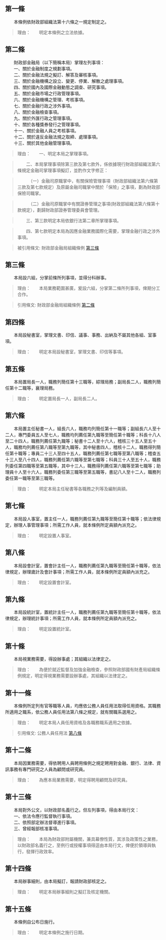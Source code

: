 第一條 
-------
　　本條例依財政部組織法第十六條之一規定制定之。  
> 理由：　　明定本條例之立法依據。



第二條 
-------
　　財政部金融局（以下簡稱本局）掌理左列事項：  
　　一、關於金融制度之規劃事項。  
　　二、關於金融法規之擬訂、解答及審核事項。  
　　三、關於金融機構之設立、變更、停業、解散之處理事項。  
　　四、關於國內及國際金融動態之調查、研究事項。  
　　五、關於金融市場之行政管理事項。  
　　六、關於金融機構之管理、考核事項。  
　　七、關於金融行政之涉外事項。  
　　八、關於金融檢查事項。  
　　九、關於外匯行政之管理事項。  
　　十、關於各種獎券發行之管理事項。  
　　十一、關於金融人員之考核事項。  
　　十二、關於違反金融法規之取締、處理事項。  
　　十三、關於其他金融管理事項。  
> 理由：　　一、明定本局之掌理事項。

> 　　二、本局掌理事項除第三款及第七款外，係依據現行財政部組織法第六條規定金融司掌理事項擬訂，並酌作文字修正：

> 　　　（一）金融司原職掌中，有關保險管理事項（財政部組織法第六條第三款及第七款規定）及原屬金融司職掌中關於「保險」之事項，劃為財政部保險司職掌。

> 　　　（二）金融司原職掌中有關證券管理之事項(財政部組織法第六條第十款規定），劃歸財政部證券管理委員會管理。

> 　　三、第三款明定本局依銀行法第二章所掌理事項。

> 　　四、第七款明定本局為因應金融業務國際化需要，掌理金融行政之涉外事項。

> 被引用條文: 財政部金融局組織條例 [第三條](../../人事其他/組織編制/財政部金融局組織條例.md#第三條-)



第三條 
-------
　　本局設六組，分掌前條所列事項，並得分科辦事。  
> 理由：　　本局業務範圍甚廣，爰設六組，分掌第二條所列事項，俾期分工合作。

> 引用條文: 財政部金融局組織條例 [第二條](../../人事其他/組織編制/財政部金融局組織條例.md#第二條-)



第四條 
-------
　　本局設秘書室，掌理文書、印信、議事、事務、出納及不屬其他各組、室事項。  
> 理由：　　明定本局設秘書室，掌理文書、印信等事項。



第五條 
-------
　　本局置局長一人，職務列簡任第十三職等，綜理局務；副局長二人，職務列簡任第十二職等，襄理局務。  
> 理由：　　明定置局長一人，副局長二人。



第六條 
-------
　　本局置主任秘書一人，組長六人，職務均列簡任第十一職等；副組長六人至十二人，專門委員五人至七人，職務均列薦任第九職等至簡任第十職等；科長十八人至二十四人，職務列薦任第九職等；秘書十二人至十六人，稽核三十五人至五十人，職務均列薦任第八職等至第九職等，其中秘書四人，稽核十二人，職務得列簡任第十職等；專員二十三人至四十五人，職務列薦任第七職等至第八職等；稽查五十三人至八十四人，職務列薦任第六職等至第七職等；科員三十人至五十人，職務列委任第四職等至第五職等，其中十三人，職務得列薦任第六職等至第七職等；助理員十人至十六人，職務列委任第三職等至第五職等，書記八人至十二人，職務列委任第一職等至第三職等。  
> 理由：　　明定本局主任秘書等各職務之列等及編制員額。



第七條 
-------
　　本局設人事室，置主任一人，職務列薦任第九職等至簡任第十職等；依法律規定，辦理人事管理事項；所需工作人員，就本條例所定員額內派充之。  
> 理由：　　明定設置人事室。



第八條 
-------
　　本局設會計室，置會計主任一人，職務列薦任第九職等至簡任第十職等，依法律規定，辦理歲計及會計事項；所需工作人員，就本條例所定員額內派充之。  
> 理由：　　明定設置會計室。



第九條 
-------
　　本局設統計室，置統計主任一人，職務列薦任第九職等至簡任第十職等，依法律規定，辦理統計事項；所需工作人員，就本條例所定員額內派充之。  
> 理由：　　明定設置統計室。



第十條 
-------
　　本局視業務需要，得設辦事處；其組織以法律定之。  
> 理由：　　為便於就近監督及加強金融檢查，參照財政部國有財產局組織條例規定，明定得視業務需要設辦事處，其組織以法律定之。



第十一條 
---------
　　本條例所定列有官等職等人員，均應依公務人員任用法取得任用資格。其職務所適用之職系，依公務人員任用法第八條之規定，就有關職系選用之。  
> 理由：　　明定本局人員任用資格及各職務職系適用之依據。

> 引用條文: 公務人員任用法 [第八條](../../考試/任免升遷/公務人員任用法.md#第八條-職系說明書)



第十二條 
---------
　　本局因業務需要，得依聘用人員聘用條例之規定聘用對金融、銀行、法律、資訊事務有專門研究之人員為顧問或研究員。  
> 理由：　　為應本局業務需要，明定得聘用顧問及研究員。



第十三條 
---------
　　本局對外公文，以財政部名義行之。但左列事項，得由本局行文：  
　　一、依法令應行監督執行事項。  
　　二、依照部定辦法督導進行事項。  
　　三、曾經報部核准事項。  
> 理由：　　本局為財政部附屬機關，兼具幕僚性質，其涉及政策性之業務，以財政部名義行之，至例行或授權事項得逕由本局行文，俾便於領導與執行，發揮行政效率。



第十四條 
---------
　　本局辦事細則，由本局擬訂，報請財政部核定之。  
> 理由：　　明定本局辦事細則之擬訂及核定機關。



第十五條 
---------
　　本條例自公布日施行。  
> 理由：　　明定本條例之施行日期。